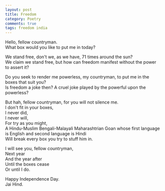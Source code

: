 ```yaml
---
layout: post
title: Freedom
category: Poetry
comments: true
tags: freedom india
---
```


Hello, fellow countryman.  
What box would you like to put me in today?  

We stand free, don't we, as we have, 71 times around the sun?  
We claim we stand free, but how can freedom manifest without the power to assert it?  

Do you seek to render me powerless, my countryman, to put me in the boxes that suit you?  
Is freedom a joke then? A cruel joke played by the powerful upon the powerless?  

But hah, fellow countryman, for you will not silence me.  
I don't fit in your boxes,  
I never did,  
I never will,  
For try as you might,  
A Hindu-Muslim Bengali-Malayali Maharashtrian Goan whose first language is English and second language is Hindi  
Will break every box you try to stuff him in.  

I will see you, fellow countryman,  
Next year  
And the year after  
Until the boxes cease  
Or until I do.  

Happy Independence Day.  
Jai Hind.
